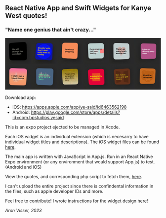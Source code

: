 <h2>React Native App and Swift Widgets for Kanye West quotes!</h2>
<h3>"Name one genius that ain't crazy..."</h3>

<img src="./widget-preview-all.jpg" width="768" title="hover text">

Download app:
- iOS: https://apps.apple.com/app/ye-said/id6463562198
- Android: https://play.google.com/store/apps/details?id=com.bpstudios.yesaid

This is an expo project ejected to be managed in Xcode.

Each iOS widget is an individual extension (which is necesarry to have individual widget titles and descriptions). The iOS widget files can be found <a href="./ios-widgets">here</a>.

The main app is written with JavaScript in App.js. Run in an React Native Expo environment (or any environment that would support App.js) to test. (Android and iOS)

View the quotes, and corresponding php script to fetch them, <a href="./server-side">here</a>.

I can't upload the entire project since there is confindental information in the files, such as apple developer IDs and more.

Feel free to contribute! I wrote instructions for the widget design <a href="./android-widgets/README.md">here!</a>

<em>Aron Visser, 2023</em>

